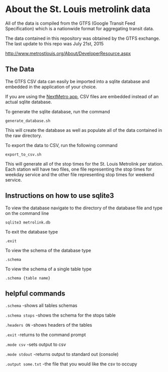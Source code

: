 # About the St. Louis metrolink data

All of the data is compiled from the GTFS (Google Transit Feed Specification) which is a nationwide format for aggregating transit data.

The data contained in this repository was obtained by the GTFS exchange.  The last update to this repo was July 21st, 2015

http://www.metrostlouis.org/About/DeveloperResource.aspx

## The Data

The GTFS CSV data can easily be imported into a sqlite database and embedded in the application of your choice.

If you are using the [NextMetro app](https://github.com/MoMenne/metrolink-stl-ios), CSV files are embedded instead of an actual sqlite database.

To generate the sqlite database, run the command
```
generate_database.sh
```
This will create the database as well as populate all of the data contained in the raw directory.

To export the data to CSV, run the following command
```
export_to_csv.sh
```
This will generate all of the stop times for the St. Louis Metrolink per station.  Each station will have two files, one file representing the stop times for weekday service and the other file representing stop times for weekend service.

## Instructions on how to use sqlite3

To view the database navigate to the directory of the database file and type on the command line

`sqlite3 metrolink.db`

To exit the database type

`.exit`

To view the schema of the database type

`.schema`

To view the schema of a single table type

`.schema {table name}`

## helpful commands


`.schema`             -shows all tables schemas

`.schema stops`       -shows the schema for the stops table

`.headers ON`         -shows headers of the tables

`.exit`               -returns to the command prompt

`.mode csv`           -sets output to csv

`.mode stdout`        -returns output to standard out (console)

`.output some.txt`    -the file that you would like the csv to occupy
